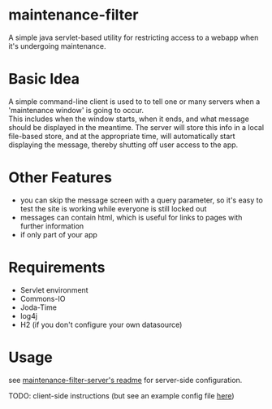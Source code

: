 maintenance-filter
==================

A simple java servlet-based utility for restricting access to a webapp when it's undergoing maintenance.


Basic Idea
==========
A simple command-line client is used to to tell one or many servers when a 'maintenance window' is going to occur.  
This includes when the window starts, when it ends, and what message should be displayed in the meantime.  The 
server will store this info in a local file-based store, and at the appropriate time, will automatically start 
displaying the message, thereby shutting off user access to the app.


Other Features
==============
* you can skip the message screen with a query parameter, so it's easy to test the site is working while everyone
 is still locked out
* messages can contain html, which is useful for links to pages with further information
* if only part of your app


Requirements
============
* Servlet environment
* Commons-IO
* Joda-Time
* log4j
* H2 (if you don't configure your own datasource)

Usage
=====
see [maintenance-filter-server's readme](/maintenance-filter-server/readme.txt) for server-side configuration.

TODO: client-side instructions (but see an example config file [here](/maintenance-filter-controller/src/test/resources/maintenanceWindowUpdate.yml))




